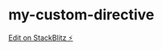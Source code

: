 # my-custom-directive

[Edit on StackBlitz ⚡️](https://stackblitz.com/edit/my-custom-directive-tbx1xn)